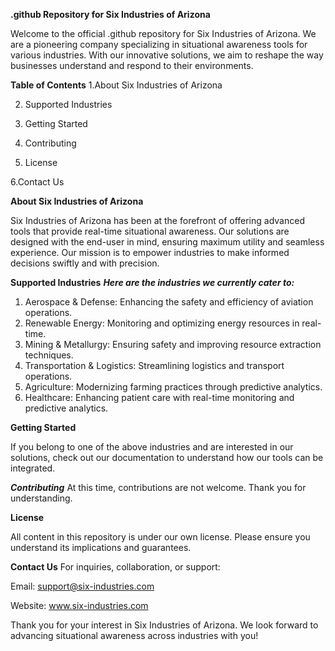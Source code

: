**.github Repository for Six Industries of Arizona**

Welcome to the official .github repository for Six Industries of Arizona. We are a pioneering company specializing in situational awareness tools for various industries. With our innovative solutions, we aim to reshape the way businesses understand and respond to their environments.

**Table of Contents**
1.About Six Industries of Arizona

2. Supported Industries

3. Getting Started

4. Contributing

5. License

6.Contact Us

**About Six Industries of Arizona**

Six Industries of Arizona has been at the forefront of offering advanced tools that provide real-time situational awareness. Our solutions are designed with the end-user in mind, ensuring maximum utility and seamless experience. Our mission is to empower industries to make informed decisions swiftly and with precision.

**Supported Industries**
***Here are the industries we currently cater to:***

1. Aerospace & Defense: Enhancing the safety and efficiency of aviation operations.
2. Renewable Energy: Monitoring and optimizing energy resources in real-time.
3. Mining & Metallurgy: Ensuring safety and improving resource extraction techniques.
4. Transportation & Logistics: Streamlining logistics and transport operations.
5. Agriculture: Modernizing farming practices through predictive analytics.
6. Healthcare: Enhancing patient care with real-time monitoring and predictive analytics.


**Getting Started**

If you belong to one of the above industries and are interested in our solutions, check out our documentation to understand how our tools can be integrated.

***Contributing***
At this time, contributions are not welcome. Thank you for understanding.

**License**

All content in this repository is under our own license. Please ensure you understand its implications and guarantees.

**Contact Us**
For inquiries, collaboration, or support:

Email: support@six-industries.com

Website: www.six-industries.com

Thank you for your interest in Six Industries of Arizona. We look forward to advancing situational awareness across industries with you!
